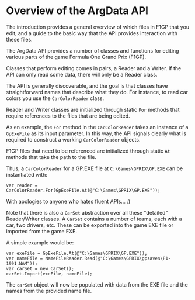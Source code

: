# Overview of the ArgData API

The introduction provides a general overview of which files in F1GP that you edit, and a guide to
the basic way that the API provides interaction with these files.

The ArgData API provides a number of classes and functions for editing various parts
of the game Formula One Grand Prix (F1GP).

Classes that perform editing comes in pairs, a Reader and a Writer. If the API can only
read some data, there will only be a Reader class.

The API is generally discoverable, and the goal is that classes have straightforward names
that describe what they do. For instance, to read car colors you use the `CarColorReader` class.

Reader and Writer classes are initialized through static `For` methods that require
references to the files that are being edited.

As en example, the `For` method in the `CarColorReader` takes an instance of a `GpExeFile` as its
input parameter. In this way, the API signals clearly what is required to construct a working
`CarColorReader` objects.

F1GP files that need to be referenced are initialized through static `At` methods that take the
path to the file.

Thus, a `CarColorReader` for a GP.EXE file at `C:\Games\GPRIX\GP.EXE` can be instantiated with:

```
var reader = CarColorReader.For(GpExeFile.At(@"C:\Games\GPRIX\GP.EXE"));
```

With apologies to anyone who hates fluent APIs... :)

Note that there is also a `CarSet` abstraction over all these "detailed" Reader/Writer classes.
A `CarSet` contains a number of teams, each with a car, two drivers, etc.
These can be exported into the game EXE file or imported from the game EXE.

A simple example would be:

```
var exeFile = GpExeFile.At(@"C:\Games\GPRIX\GP.EXE"));
var nameFile = NameFileReader.Read(@"C:\Games\GPRIX\gpsaves\F1-1991.NAM"));
var carSet = new CarSet();
carSet.Import(exeFile, nameFile);
```

The `carSet` object will now be populated with data from the EXE file and the names from the
provided name file.
